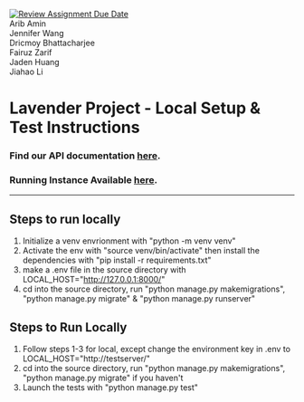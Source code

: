[![Review Assignment Due Date](https://classroom.github.com/assets/deadline-readme-button-22041afd0340ce965d47ae6ef1cefeee28c7c493a6346c4f15d667ab976d596c.svg)](https://classroom.github.com/a/18vkNgfz)
<br/>Arib Amin
<br/>Jennifer Wang
<br/>Dricmoy Bhattacharjee
<br/>Fairuz Zarif
<br/>Jaden Huang
<br/>Jiahao Li

# Lavender Project - Local Setup & Test Instructions

### Find our API documentation [here](https://e4d7-2605-fd00-4-1001-f816-3eff-fe7d-b637.ngrok-free.app/api/docs/).

### Running Instance Available [here](https://e4d7-2605-fd00-4-1001-f816-3eff-fe7d-b637.ngrok-free.app/).

---
## **Steps to run locally**
1. Initialize a venv envrionment with "python -m venv venv"
2. Activate the env with "source venv/bin/activate" then install the dependencies with "pip install -r requirements.txt"
3. make a .env file in the source directory with LOCAL_HOST="http://127.0.0.1:8000/"
4. cd into the source directory, run "python manage.py makemigrations", "python manage.py migrate" & "python manage.py runserver"


## **Steps to Run Locally**
1. Follow steps 1-3 for local, except change the environment key in .env to LOCAL_HOST="http://testserver/"
2. cd into the source directory, run "python manage.py makemigrations", "python manage.py migrate" if you haven't
3. Launch the tests with "python manage.py test"
